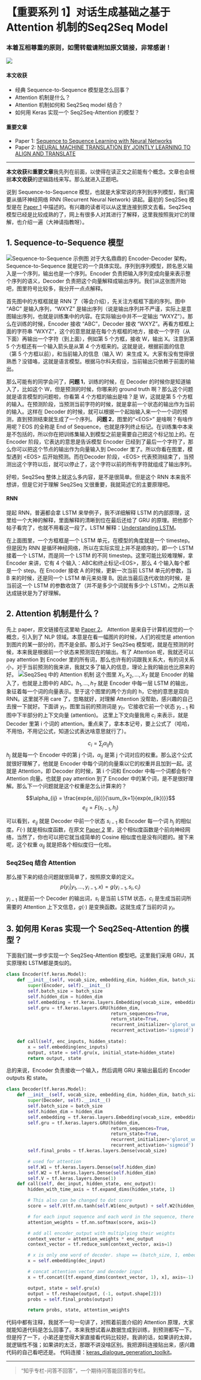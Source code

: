 
# 【重要系列 1】对话生成基础之基于 Attention 机制的Seq2Seq Model
### 本着互相尊重的原则，如需转载请附加原文链接，非常感谢！


![](https://latex.codecogs.com/gif.latex?c_i=\sum_{j}{\alpha_{ij}h_j})

#### 本文收获
* 经典 Sequence-to-Sequence 模型是怎么回事？
* Attention 机制是什么？
* Attention 机制如何和 Seq2Seq model 结合？
* 如何用 Keras 实现一个 Seq2Seq-Attention 的模型？
#### 重要文章
* <span id = "paper1">Paper 1</span>: [Sequence to Sequence Learning with Neural Networks](https://papers.nips.cc/paper/5346-sequence-to-sequence-learning-with-neural-networks.pdf)
* <span id = "paper2">Paper 2</span>: [NEURAL MACHINE TRANSLATION BY JOINTLY LEARNING TO ALIGN AND TRANSLATE](https://arxiv.org/pdf/1409.0473.pdf)
---
**本文收获**和**重要文章**我先列在前面，以使得在读正文之前能有个概念。文章也会根据**本文收获**的逻辑路线来写。那么就进入正题吧。

说到 Sequence-to-Sequence 模型，也就是大家常说的序列到序列模型，我们需要从循环神经网络 RNN (Recurrent Neural Network) 讲起。最初的 Seq2Seq  模型是在 [Paper 1](#paper1) 中描述的。有兴趣的读者可以从这里连接到原文去看。Seq2Seq 模型已经是比较成熟的了，网上有很多人对其进行了解释，这里我按照我对它的理解，也介绍一遍（大神请指教呀）。

## 1. Sequence-to-Sequence 模型
![Sequence-to-Sequence 示例图](https://github.com/tonywenuon/posters/blob/master/images/important1/seq2seq.png?raw=true)
对于大名鼎鼎的 Encoder-Decoder 架构，Sequence-to-Sequence 就是它的一个具体实现。序列到序列模型，顾名思义输入是一个序列，输出也是一个序列。Encoder 负责把输入序列变成向量来表示整个序列的语义，Decoder 负责把这个向量解释成输出序列。我们从这张图开始吧，图里符号比较多，我分开一点点解释。

首先图中的方框框就是 RNN 了（等会介绍），先关注方框框下面的序列。图中 “ABC” 是输入序列，“WXYZ” 是输出序列（说是输出序列并不严谨，实际上是意图输出序列，也就是训练集中的内容。在实际输出中并不一定输出 “WXYZ”）。那么在训练的时候，Encoder 接收 “ABC”，Decoder 接收 “WXYZ”。再看方框框上面的字符串 “WXYZ”，这个的意思就是在每个方框框的地方，接收一个字符（从下面）再输出一个字符（到上面），例如第 5 个方框，接收 W，输出 X。注意到第 5 个方框还有一个输入箭头是从第 4 个方框来的。这就是说，根据前面的信息（第 5 个方框以前），和当前输入的信息（输入 W）来生成 X。大家有没有觉得很熟悉？没错咯，这就是语言模型。根据马尔科夫假设，当前输出只依赖于前面的输出。

那么可能有的同学会问了，**问题 1**，训练的时候，在 Decoder 的时候你是知道输入了，比如这个 W，但是预测的时候，你哪来的 ground truth 啊？那么这个问题就是语言模型的问题啦，你看第 4 个方框的输出是啥？是 W，这就是第 5 个方框的输入。在预测阶段，当预测当前字符的时候，就是拿前一个状态的输出作为当前的输入。这样在 Decoder 的时候，就可以根据一个起始输入来一个一个词的预测，直到预测结束就生成了一个序列。
**问题 2**，图里的“\<EOS\>” 是啥啊？有啥作用呢？EOS 的全称是 End of Sequence，也就是序列终止标记。在训练集中本来是不包括的，所以你在把训练集输入到模型之前是需要自己把这个标记加上的。在 Encoder 阶段，它表达的意思是告诉模型 Encoder 已经到了最后一个字符了，那么你可以把这个节点的输出作为向量输入到 Decoder 里了。所以你看在图里，模型遇到 \<EOS\> 后开始预测。而在Decoder 阶段，\<EOS\> 代表预测结束了，当预测出这个字符以后，就可以停止了，这个字符以前的所有字符就组成了输出序列。

好啦，Seq2Seq 整体上就这么多内容，是不是很简单。但是这个 RNN 本来我不想讲，但是它对于理解 Seq2Seq 又很重要，我就简述它的主要原理吧。


#### RNN
提起 RNN，普遍都会拿 LSTM 来举例子，我不详细解释 LSTM 的内部原理，这里给一个大神的解释，里面解释的清晰到位在最后还给了 GRU 的原理。把他那个帖子看完了，也就不用看这一段了。LSTM 解释：[Understanding LSTM](https://colah.github.io/posts/2015-08-Understanding-LSTMs/)。

在上面图里，一个方框框是一个 LSTM 单元，在模型的角度就是一个 timestep。但是因为 RNN 是循环神经网络，所以在实际实现上并不是顺序的，即一个 LSTM 接着一个 LSTM，而是同一个 LSTM 的不同 timestep。这里可能比较难理解，拿 Encoder 来讲，它有 4 个输入：ABC和终止标记\<EOS\>，那么 4 个输入每个都是一个 step。在 Encoder 接收 A 的时候，更新一次当前 LSTM 单元的参数，当 B 来的时候，还是同一个 LSTM 单元来处理 B。因此当最后迭代收敛的时候，是当前这一个 LSTM 的参数收敛了（并不是多少个词就有多少个 LSTM）。之所以表达成链状是为了好理解。

## 2. Attention 机制是什么？
先上 paper，原文链接在这里呦 [Paper 2](#paper2)。
Attention 是来自于计算机视觉的一个概念，引入到了 NLP 领域。本意是在看一幅图片的时候，人们的视觉是 attention 到图片的某一部分的，而不是全部。那么对于 Seq2Seq 模型呢，就是在预测的时候，本来我是根据前一个状态来预测现在的输出。有了 Attention 呢，我就还可以 pay attention 到 Encoder 里的所有词，那么也许有的词跟我关系大，有的词关系小，对于当前预测的我来讲，我就又多了输入的信息，理论上我的输出也比原来的好。
![Seq2Seq 中的 Attention 机制](https://github.com/tonywenuon/posters/blob/master/images/important1/attention.png?raw=true)
这个图里 $X_1, X_2, ..., X_T$ 就是 Encoder 的输入了，也就是上图中的 ABC。$h_1, ..., h_T$ 就是 Encoder 中每一层 LSTM 的输出，象征着每一个词的向量表示。至于这个图里的两个方向的 h，它他的意思是双向 RNN。这里就不用 care 了，忽略就好，对理解 Attention 没帮助，感兴趣的自己去搜一下就好。下面讲 $y_t$，图里当前的预测词是 $y_t$，它接收它前一个状态 $y_{t-1}$ 和图中下半部分的上下文向量 (attention)。 这里上下文向量我用 $c_i$ 来表示，就是 Decoder 里第 i 个词的 attention。重点来了，拿本本记号，要上公式了（哈哈，不用怕，不用记公式，知道公式表达啥意思就行了）。

$$c_i = \sum_{j}{\alpha_{ij}h_j}$$
$h_j$ 就是每一个 Encoder 中的第 j 个词，$\alpha_{ij}$ 是第 j 个词对应的权重。那么这个公式就很好理解了，他就是 Encoder 中每个词的向量乘以它的权重并且加到一起。这就是 Attention，即 Decoder 的时候，第 i 个词和 Encoder 中每一个词都会有个 Attention 向量。也就是 pay attention 到了 Encoder 中的某个词，是不是很好理解。那么下一个问题就是这个权重是怎么计算来的？

$$\alpha_{ij} = \frac{exp(e_{ij})}{\sum_{k=1}{exp(e_{ik})}}$$
$$e_{ij} = F(s_{i-1}, h_j)$$

可以看到，$e_{ij}$ 就是 Decoder 中前一个状态 $s_{i-1}$ 和 Encoder 每一个词 $h_j$ 的相似度。$F(\cdot)$ 就是相似度函数，在原文 [Paper 2](#paper2) 里，这个相似度函数是个前向神经网络，当然了，你也可以把它就当成简单的 Cosine 相似度也是没有问题的。接下来呢，这个权重 $\alpha_{ij}$ 就是把各个相似度归一化啦。 

### Seq2Seq 结合 Attention
那么接下来的结合问题就很简单了，按照原文章的定义。
$$p(y_i|y_1, \dots, y_{i-1}, x) = g(y_{i-1},s_i, c_i)$$
$y_{i-1}$ 就是前一个 Decoder 的输出词，$s_i$ 是当前 LSTM 状态，$c_i$ 是生成当前词所需要的 Attention 上下文信息，$g(\cdot)$ 是变换函数。这就生成了当前的词 $y_i$。

## 3. 如何用 Keras 实现一个 Seq2Seq-Attention 的模型？
下面我们就一步步实现一个 Seq2Seq-Attention 模型吧。这里我们采用 GRU，其实原理和 LSTM都是类似的。

```python
class Encoder(tf.keras.Model):
    def __init__(self, vocab_size, embedding_dim, hidden_dim, batch_size):
        super(Encoder, self).__init__()
        self.batch_size = batch_size
        self.hidden_dim = hidden_dim
        self.embedding = tf.keras.layers.Embedding(vocab_size, embedding_dim)
        self.gru = tf.keras.layers.GRU(hidden_dim,
                                       return_sequences=True,
                                       return_state=True,
                                       recurrent_initializer='glorot_uniform',
                                       recurrent_activation='sigmoid')
    
    def call(self, enc_inputs, hidden_state):
        x = self.embedding(enc_inputs)
        output, state = self.gru(x, initial_state=hidden_state)
        return output, state

```
总的来说，Encoder 负责接收一个输入，然后调用 GRU 来输出最后的 Encoder outputs 和 state。

```python
class Decoder(tf.keras.Model):
    def __init__(self, vocab_size, embedding_dim, hidden_dim, batch_size):
        super(Decoder, self).__init__()
        self.batch_size = batch_size
        self.hidden_dim = hidden_dim
        self.embedding = tf.keras.layers.Embedding(vocab_size, embedding_dim)
        self.gru = tf.keras.layers.GRU(hidden_dim,
                                       return_sequences=True,
                                       return_state=True,
                                       recurrent_initializer='glorot_uniform',
                                       recurrent_activation='sigmoid')
        self.final_probs = tf.keras.layers.Dense(vocab_size)

        # used for attention
        self.W1 = tf.keras.layers.Dense(self.hidden_dim)
        self.W2 = tf.keras.layers.Dense(self.hidden_dim)
        self.V = tf.keras.layers.Dense(1)
    def call(self, dec_input, hidden_state, enc_output):
        hidden_with_time_axis = tf.expand_dims(hidden_state, 1)

        # This also can be changed to dot score
        score = self.V(tf.nn.tanh(self.W1(enc_output) + self.W2(hidden_with_time_axis)))

        # for each input sequence and each word in the sequence, there is a corresponding weight
        attention_weights = tf.nn.softmax(score, axis=1)

        # add all encoder_output with multiplying their weights
        context_vector = attention_weights * enc_output
        context_vector = tf.reduce_sum(context_vector, axis=1)

        # x is only one word of decoder. shape == (batch_size, 1, embedding_dim)
        x = self.embedding(dec_input)

        # concat attention vector and decoder input
        x = tf.concat([tf.expand_dims(context_vector, 1), x], axis=-1)

        output, state = self.gru(x)
        output = tf.reshape(output, (-1, output.shape[2]))
        probs = self.final_probs(output)

        return probs, state, attention_weights
```

代码中都有注释，我就不一句一句讲了，对照着前面介绍的 Attention 原理，大家就能知道代码是怎么回事了。本来我想试着从数据生成到训练，到预测都写一下。但是捋了一下，小弟还是觉得大家直接看代码比较好。我讲的话，如果讲的太碎，就逻辑性不强；如果讲的太泛，那跟不讲没啥区别。我把源码连接贴出来，感兴趣代码的自己看吧还是。
代码连接：[keras_dialogue_generation_toolkit](https://github.com/tonywenuon/keras_dialogue_generation_toolkit)。

---
> “知乎专栏-问答不回答”，一个期待问答能回答的专栏。
<!--stackedit_data:
eyJoaXN0b3J5IjpbLTE4MDY2NDU3MjAsLTMyODExNzM0NCwtMT
Q0MjUwMzkwNF19
-->
